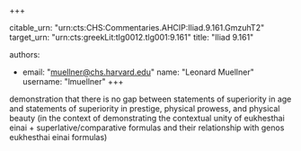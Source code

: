 +++


citable_urn: "urn:cts:CHS:Commentaries.AHCIP:Iliad.9.161.GmzuhT2"
target_urn: "urn:cts:greekLit:tlg0012.tlg001:9.161"
title: "Iliad 9.161"

authors:
- email: "muellner@chs.harvard.edu"
  name: "Leonard Muellner"
  username: "lmuellner"
+++

<p>demonstration that there is no gap between statements of superiority in age and statements of superiority in prestige, physical prowess, and physical beauty (in the context of demonstrating the contextual unity of eukhesthai einai + superlative/comparative formulas and their relationship with genos eukhesthai einai formulas)</p>